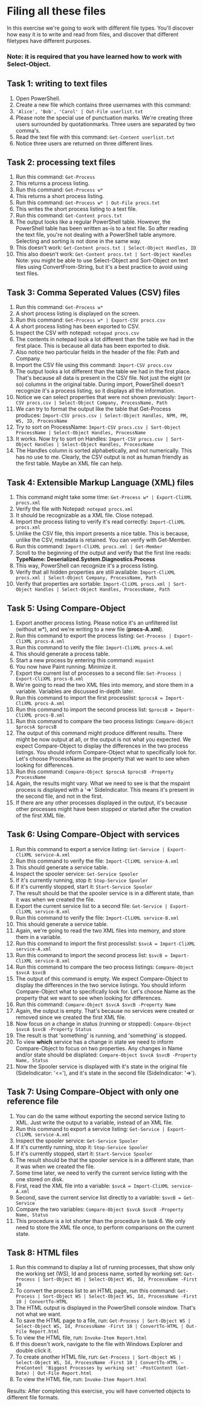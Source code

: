 # Filing all these files

In this exercise we're going to work with different file types. You'll discover how easy it is to write and read from files, and discover that different filetypes have different purposes.

### Note: it is required that you have learned how to work with Select-Object.

## Task 1: writing to text files
1. Open PowerShell.
1. Create a new file which contains three usernames with this command:
1. ```'Alice', 'Bob', 'Carol' | Out-File userlist.txt```
1. Please note the special use of punctuation marks. We're creating three users surrounded by quotationmarks. Three users are separated by two comma's.
1. Read the text file with this command: ```Get-Content userlist.txt```
1. Notice three users are returned on three different lines.


## Task 2: processing text files
1. Run this command: ```Get-Process```
1. This returns a process listing.
1. Run this command: ```Get-Process w*```
1. This returns a short process listing.
1. Run this command: ```Get-Process w* | Out-File procs.txt```
1. This writes the short process listing to a text file.
1. Run this command: ```Get-Content procs.txt```
1. The output looks like a regular PowerShell table. However, the PowerShell table has been written as-is to a text file. So after reading the text file, you're not dealing with a PowerShell table anymore. Selecting and sorting is not done in the same way.
1. This doesn't work: ```Get-Content procs.txt | Select-Object Handles, ID```
1. This also doesn't work: ```Get-Content procs.txt | Sort-Object Handles```
Note: you might be able to use Select-Object and Sort-Object on text files using ConvertFrom-String, but it's a best practice to avoid using text files.


## Task 3: Comma Seperated Values (CSV) files
1. Run this command: ```Get-Process w*```
1. A short process listing is displayed on the screen.
1. Run this command: ```Get-Process w* | Export-CSV procs.csv```
1. A short process listing has been exported to CSV.
1. Inspect the CSV with notepad: ```notepad procs.csv```
1. The contents in notepad look a lot different than the table we had in the first place. This is because all data has been exported to disk.
1. Also notice two particular fields in the header of the file: Path and Company.
1. Import the CSV file using this command: ```Import-CSV procs.csv```
1. The output looks a lot different than the table we had in the first place. That's because all data is present in the CSV file. Not just the eight (or so) columns in the original table. During import, PowerShell doesn't recognize it's a process listing, so it displays all the information.
1. Notice we can select properties that were not shown previously: ```Import-CSV procs.csv | Select-Object Company, ProcessName, Path```
1. We can try to format the output like the table that Get-Process produces: ```Import-CSV procs.csv | Select-Object Handles, NPM, PM, WS, ID, ProcessName```
1. Try to sort on ProcessName: ```Import-CSV procs.csv | Sort-Object ProcessName | Select-Object Handles, ProcessName```
1. It works. Now try to sort on Handles: ```Import-CSV procs.csv | Sort-Object Handles | Select-Object Handles, ProcessName```
1. The Handles column is sorted alphabetically, and not numerically. This has no use to me. Clearly, the CSV output is not as human friendly as the first table. Maybe an XML file can help.


## Task 4: Extensible Markup Language (XML) files
1. This command might take some time: ```Get-Process w* | Export-CliXML procs.xml```
1. Verify the file with Notepad: ```notepad procs.xml```
1. It should be recognizable as a XML file. Close notepad.
1. Import the process listing to verify it's read correctly: ```Import-CliXML procs.xml```
1. Unlike the CSV file, this import presents a nice table. This is because, unlike the CSV, metadata is retained. You can verify with Get-Member.
1. Run this command: ```Import-CliXML procs.xml | Get-Member```
1. Scroll to the beginning of the output and verify that the first line reads: **TypeName: Deserialized.System.Diagnostics.Process**
1. This way, PowerShell can recognize it's a process listing.
1. Verify that all hidden properties are still available: ```Import-CliXML procs.xml | Select-Object Company, ProcessName, Path```
1. Verify that properties are sortable: ```Import-CliXML procs.xml | Sort-Object Handles | Select-Object Handles, ProcessName, Path```


## Task 5: Using Compare-Object
1. Export another process listing. Please notice it's an unfiltered list (without w*), and we're writing to a new file (**procs-A.xml**).
1. Run this command to export the process listing: ```Get-Process | Export-CliXML procs-A.xml```
1. Run this command to verify the file: ```Import-CliXML procs-A.xml```
1. This should generate a process table.
1. Start a new process by entering this command: ```mspaint```
1. You now have Paint running. Minimize it.
1. Export the current list of processes to a second file: ```Get-Process | Export-CliXML procs-B.xml```
1. We're going to read the two XML files into memory, and store them in a variable. Variables are discussed in-depth later.
1. Run this command to import the first processlist: ```$procsA = Import-CliXML procs-A.xml```
1. Run this command to import the second process list: ```$procsB = Import-CliXML procs-B.xml```
1. Run this command to compare the two process listings: ```Compare-Object $procsA $procsB```
1. The output of this command might produce different results. There might be now output at all, or the output is not what you expected. We expect Compare-Object to display the differences in the two process listings. You should inform Compare-Object what to specifically look for. Let's choose ProcessName as the property that we want to see when looking for differences.
1. Run this command: ```Compare-Object $procsA $procsB -Property ProcessName```
1. Again, the results might vary. What we need to see is that the mspaint process is displayed with a '=>' SideIndicator. This means it's present in the second file, and not in the first.
1. If there are any other processes displayed in the output, it's because other processes might have been stopped or started after the  creation of the first XML file.


## Task 6: Using Compare-Object with services
1. Run this command to export a service listing: ```Get-Service | Export-CliXML service-A.xml```
1. Run this command to verify the file: ```Import-CliXML service-A.xml```
1. This should generate a service table.
1. Inspect the spooler service: ```Get-Service Spooler```
1. If it's currently running, stop it: ```Stop-Service Spooler```
1. If it's currently stopped, start it: ```Start-Service Spooler```
1. The result should be that the spooler service is in a different state, than it was when we created the file.
1. Export the current service list to a second file: ```Get-Service | Export-CliXML service-B.xml```
1. Run this command to verify the file: ```Import-CliXML service-B.xml```
1. This should generate a service table.
1. Again, we're going to read the two XML files into memory, and store them in a variable.
1. Run this command to import the first processlist: ```$svcA = Import-CliXML service-A.xml```
1. Run this command to import the second process list: ```$svcB = Import-CliXML service-B.xml```
1. Run this command to compare the two process listings: ```Compare-Object $svcA $svcB```
1. The output of this command is empty. We expect Compare-Object to display the differences in the two service listings. You should inform Compare-Object what to specifically look for. Let's choose Name as the property that we want to see when looking for differences.
1. Run this command: ```Compare-Object $svcA $svcB -Property Name```
1. Again, the output is empty. That's because no services were created or removed since we created the first XML file.
1. Now focus on a change in status (running or stopped): ```Compare-Object $svcA $svcB -Property Status```
1. The result is that 'something' is running, and 'something' is stopped.
1. To view **which** service has a change in state we need to inform Compare-Object to focus on two properties. Any changes in Name and/or state should be displated: ```Compare-Object $svcA $svcB -Property Name, Status```
1. Now the Spooler service is displayed with it's state in the original file (SideIndicator: '<='), and it's state in the second file (SideIndicator: '=>').


## Task 7: Using Compare-Object with only one reference file
1. You can do the same without exporting the second service listing to XML. Just write the output to a variable, instead of an XML file.
1. Run this command to export a service listing: ```Get-Service | Export-CliXML service-A.xml```
1. Inspect the spooler service: ```Get-Service Spooler```
1. If it's currently running, stop it: ```Stop-Service Spooler```
1. If it's currently stopped, start it: ```Start-Service Spooler```
1. The result should be that the spooler service is in a different state, than it was when we created the file.
1. Some time later, we need to verify the current service listing with the one stored on disk.
1. First, read the XML file into a variable: ```$svcA = Import-CliXML service-A.xml```
1. Second, save the current service list directly to a variable: ```$svcB = Get-Service```
1. Compare the two variables: ```Compare-Object $svcA $svcB -Property Name, Status```
1. This procedure is a lot shorter than the procedure in task 6. We only need to store the XML file once, to perform comparisons on the current state.


## Task 8: HTML files
1. Run this command to display a list of running processes, that show only the working set (WS), Id and process name, sorted by working set: ```Get-Process | Sort-Object WS | Select-Object WS, Id, ProcessName -First 10```
1. To convert the process list to an HTML page, run this command: ```Get-Process | Sort-Object WS | Select-Object WS, Id, ProcessName -First 10 | ConvertTo-HTML```
1. The HTML output is displayed in the PowerShell console window. That's not what we want.
1. To save the HTML page to a file, run: ```Get-Process | Sort-Object WS | Select-Object WS, Id, ProcessName -First 10 | ConvertTo-HTML | Out-File Report.html```
1. To view the HTML file, run: ```Invoke-Item Report.html```
1. If this doesn't work, navigate to the file with Windows Explorer and double click it.
1. To create another HTML file, run: ```Get-Process | Sort-Object WS | Select-Object WS, Id, ProcessName -First 10 | ConvertTo-HTML –PreContent 'Biggest Processes by working set' –PostContent (Get-Date) | Out-File Report.html```
1. To view the HTML file, run: ```Invoke-Item Report.html```

Results: After completing this exercise, you will have converted objects to different file formats.

